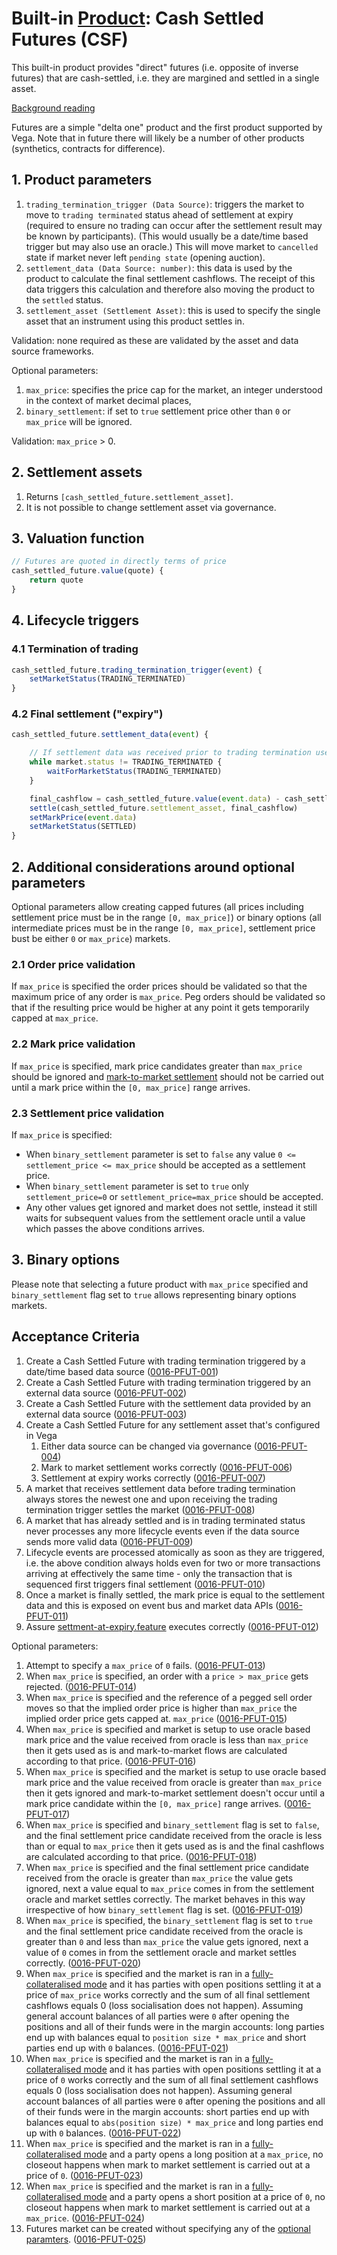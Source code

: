 # Built-in [Product](./0051-PROD-product.md): Cash Settled Futures (CSF)

This built-in product provides "direct" futures (i.e. opposite of inverse futures) that are cash-settled, i.e. they are margined and settled in a single asset.

[Background reading](https://www.cmegroup.com/education/courses/introduction-to-futures.html)

Futures are a simple "delta one" product and the first product supported by Vega. Note that in future there will likely be a number of other products (synthetics, contracts for difference).

## 1. Product parameters

1. `trading_termination_trigger (Data Source)`: triggers the market to move to `trading terminated` status ahead of settlement at expiry (required to ensure no trading can occur after the settlement result may be known by participants). (This would usually be a date/time based trigger but may also use an oracle.) This will move market to `cancelled` state if market never left `pending state` (opening auction).
1. `settlement_data (Data Source: number)`: this data is used by the product to calculate the final settlement cashflows. The receipt of this data triggers this calculation and therefore also moving the product to the `settled` status.
1. `settlement_asset (Settlement Asset)`: this is used to specify the single asset that an instrument using this product settles in.

Validation: none required as these are validated by the asset and data source frameworks.

Optional parameters:

1. `max_price`: specifies the price cap for the market, an integer understood in the context of market decimal places,
1. `binary_settlement`: if set to `true` settlement price other than `0` or `max_price` will be ignored.

Validation: `max_price` > 0.

## 2. Settlement assets

1. Returns `[cash_settled_future.settlement_asset]`.
1. It is not possible to change settlement asset via governance.

## 3. Valuation function

```javascript
// Futures are quoted in directly terms of price
cash_settled_future.value(quote) {
	return quote
}
```

## 4. Lifecycle triggers

### 4.1 Termination of trading

```javascript
cash_settled_future.trading_termination_trigger(event) {
	setMarketStatus(TRADING_TERMINATED)
}
```

### 4.2 Final settlement ("expiry")

```javascript
cash_settled_future.settlement_data(event) {

	// If settlement data was received prior to trading termination use the last value received, otherwise use the first value received after trading is terminated
	while market.status != TRADING_TERMINATED {
		waitForMarketStatus(TRADING_TERMINATED)
	}

	final_cashflow = cash_settled_future.value(event.data) - cash_settled_future.value(market.mark_price)
	settle(cash_settled_future.settlement_asset, final_cashflow)
	setMarkPrice(event.data)
	setMarketStatus(SETTLED)
}
```

## 2. Additional considerations around optional parameters

Optional parameters allow creating capped futures (all prices including settlement price must be in the range `[0, max_price]`) or binary options (all intermediate prices must be in the range `[0, max_price]`, settlement price bust be either `0` or `max_price`) markets.

### 2.1 Order price validation

If `max_price` is specified the order prices should be validated so that the maximum price of any order is `max_price`. Peg orders should be validated so that if the resulting price would be higher at any point it gets temporarily capped at `max_price`.

### 2.2 Mark price validation

If `max_price` is specified, mark price candidates greater than `max_price` should be ignored and [mark-to-market settlement](./0003-MTMK-mark_to_market_settlement.md) should not be carried out until a mark price within the `[0, max_price]` range arrives.

### 2.3 Settlement price validation

If `max_price` is specified:

- When `binary_settlement` parameter is set to `false` any value `0 <= settlement_price <= max_price` should be accepted as a settlement price.
- When `binary_settlement` parameter is set to `true` only `settlement_price=0` or `settlement_price=max_price` should be accepted.
- Any other values get ignored and market does not settle, instead it still waits for subsequent values from the settlement oracle until a value which passes the above conditions arrives.

## 3. Binary options

Please note that selecting a future product with `max_price` specified and `binary_settlement` flag set to `true` allows representing binary options markets.

## Acceptance Criteria

1. Create a Cash Settled Future with trading termination triggered by a date/time based data source (<a name="0016-PFUT-001" href="#0016-PFUT-001">0016-PFUT-001</a>)
1. Create a Cash Settled Future with trading termination triggered by an external data source (<a name="0016-PFUT-002" href="#0016-PFUT-002">0016-PFUT-002</a>)
1. Create a Cash Settled Future with the settlement data provided by an external data source (<a name="0016-PFUT-003" href="#0016-PFUT-003">0016-PFUT-003</a>)
1. Create a Cash Settled Future for any settlement asset that's configured in Vega
    1. Either data source can be changed via governance (<a name="0016-PFUT-004" href="#0016-PFUT-004">0016-PFUT-004</a>)
    1. Mark to market settlement works correctly (<a name="0016-PFUT-006" href="#0016-PFUT-006">0016-PFUT-006</a>)
    1. Settlement at expiry works correctly (<a name="0016-PFUT-007" href="#0016-PFUT-007">0016-PFUT-007</a>)
1. A market that receives settlement data before trading termination always stores the newest one and upon receiving the trading termination trigger settles the market (<a name="0016-PFUT-008" href="#0016-PFUT-008">0016-PFUT-008</a>)
1. A market that has already settled and is in trading terminated status never processes any more lifecycle events even if the data source sends more valid data (<a name="0016-PFUT-009" href="#0016-PFUT-009">0016-PFUT-009</a>)
1. Lifecycle events are processed atomically as soon as they are triggered, i.e. the above condition always holds even for two or more transactions arriving at effectively the same time - only the transaction that is sequenced first triggers final settlement (<a name="0016-PFUT-010" href="#0016-PFUT-010">0016-PFUT-010</a>)
1. Once a market is finally settled, the mark price is equal to the settlement data and this is exposed on event bus and market data APIs (<a name="0016-PFUT-011" href="#0016-PFUT-011">0016-PFUT-011</a>)
1. Assure [settment-at-expiry.feature](https://github.com/vegaprotocol/vega/blob/develop/core/integration/features/verified/0002-STTL-settlement_at_expiry.feature) executes correctly (<a name="0016-PFUT-012" href="#0016-PFUT-012">0016-PFUT-012</a>)

Optional parameters:

1. Attempt to specify a `max_price` of `0` fails. (<a name="0016-PFUT-013" href="#0016-PFUT-013">0016-PFUT-013</a>)
1. When `max_price` is specified, an order with a `price > max_price` gets rejected. (<a name="0016-PFUT-014" href="#0016-PFUT-014">0016-PFUT-014</a>)
1. When `max_price` is specified and the reference of a pegged sell order moves so that the implied order price is higher than `max_price` the implied order price gets capped at. `max_price` (<a name="0016-PFUT-015" href="#0016-PFUT-015">0016-PFUT-015</a>)
1. When `max_price` is specified and market is setup to use oracle based mark price and the value received from oracle is less than `max_price` then it gets used as is and mark-to-market flows are calculated according to that price. (<a name="0016-PFUT-016" href="#0016-PFUT-016">0016-PFUT-016</a>)
1. When `max_price` is specified and the market is setup to use oracle based mark price and the value received from oracle is greater than `max_price` then it gets ignored and mark-to-market settlement doesn't occur until a mark price candidate within the `[0, max_price]` range arrives. (<a name="0016-PFUT-017" href="#0016-PFUT-017">0016-PFUT-017</a>)
1. When `max_price` is specified and `binary_settlement` flag is set to `false`, and the final settlement price candidate received from the oracle is less than or equal to `max_price` then it gets used as is and the final cashflows are calculated according to that price. (<a name="0016-PFUT-018" href="#0016-PFUT-018">0016-PFUT-018</a>)
1. When `max_price` is specified and the final settlement price candidate received from the oracle is greater than  `max_price` the value gets ignored, next a value equal to `max_price` comes in from the settlement oracle and market settles correctly. The market behaves in this way irrespective of how `binary_settlement` flag is set. (<a name="0016-PFUT-019" href="#0016-PFUT-019">0016-PFUT-019</a>)
1. When `max_price` is specified, the `binary_settlement` flag is set to `true` and the final settlement price candidate received from the oracle is greater than `0` and less than  `max_price` the value gets ignored, next a value of `0` comes in from the settlement oracle and market settles correctly. (<a name="0016-PFUT-020" href="#0016-PFUT-020">0016-PFUT-020</a>)
1. When `max_price` is specified and the market is ran in a [fully-collateralised mode](./0019-MCAL-margin_calculator.md#fully-collateralised) and it has parties with open positions settling it at a price of `max_price` works correctly and the sum of all final settlement cashflows equals 0 (loss socialisation does not happen). Assuming general account balances of all parties were `0` after opening the positions and all of their funds were in the margin accounts: long parties end up with balances equal to `position size * max_price` and short parties end up with `0` balances. (<a name="0016-PFUT-021" href="#0016-PFUT-021">0016-PFUT-021</a>)
1. When `max_price` is specified and the market is ran in a [fully-collateralised mode](./0019-MCAL-margin_calculator.md#fully-collateralised) and it has parties with open positions settling it at a price of `0` works correctly and the sum of all final settlement cashflows equals 0 (loss socialisation does not happen). Assuming general account balances of all parties were `0` after opening the positions and all of their funds were in the margin accounts: short parties end up with balances equal to `abs(position size) * max_price` and long parties end up with `0` balances. (<a name="0016-PFUT-022" href="#0016-PFUT-022">0016-PFUT-022</a>)
1. When `max_price` is specified and the market is ran in a [fully-collateralised mode](./0019-MCAL-margin_calculator.md#fully-collateralised)  and a party opens a long position at a `max_price`, no closeout happens when mark to market settlement is carried out at a price of `0`. (<a name="0016-PFUT-023" href="#0016-PFUT-023">0016-PFUT-023</a>)
1. When `max_price` is specified and the market is ran in a [fully-collateralised mode](./0019-MCAL-margin_calculator.md#fully-collateralised)  and a party opens a short position at a price of `0`, no closeout happens when mark to market settlement is carried out at a `max_price`. (<a name="0016-PFUT-024" href="#0016-PFUT-024">0016-PFUT-024</a>)
1. Futures market can be created without specifying any of the [optional paramters](#1-product-parameters). (<a name="0016-PFUT-025" href="#0016-PFUT-025">0016-PFUT-025</a>)
